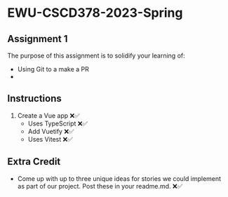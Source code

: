 # EWU-CSCD378-2023-Spring

## Assignment 1

The purpose of this assignment is to solidify your learning of:

- Using Git to a make a PR
-

## Instructions

1. Create a Vue app ❌✅
   - Uses TypeScript ❌✅
   - Add Vuetify ❌✅
   - Uses Vitest ❌✅

## Extra Credit

- Come up with up to three unique ideas for stories we could implement as part of our project. Post these in your readme.md. ❌✅
